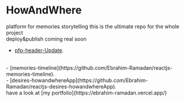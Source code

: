 # HowAndWhere
platform for memories storytelling
this is the ultimate repo for the whole project
<br>
deploy&publish coming real soon

- [pfp-header-Update](https://github.com/Ebrahim-Ramadan/Reactjs.pfp-header-Update).
<br>
- [memories-timeline](https://github.com/Ebrahim-Ramadan/reactjs-memories-timeline).
<br>
- [desires-howandwhereApp](https://github.com/Ebrahim-Ramadan/reactjs-desires-howandwhereApp).
<br/>
have a look at [my portfolio](https://ebrahim-ramadan.vercel.app/)
